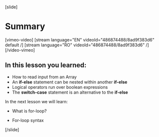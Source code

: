 [slide]
# Summary
[vimeo-video]
[stream language="EN" videoId="486874488/8ad9f383d6" default /]
[stream language="RO" videoId="486874488/8ad9f383d6"  /]
[/video-vimeo]

## In this lesson you learned:

- How to read input from an Array
- An **if-else** statement can be nested within another **if-else**
- Logical operators run over boolean expressions
- The **switch-case** statement is an alternative to the **if-else**

In the next lesson we will learn:

- What is for-loop?

- For-loop syntax



[/slide]